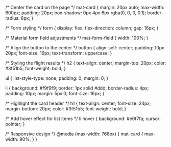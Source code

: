 /* Center the card on the page */
mat-card {
  margin: 20px auto;
  max-width: 600px;
  padding: 20px;
  box-shadow: 0px 4px 6px rgba(0, 0, 0, 0.1);
  border-radius: 8px;
}

/* Form styling */
form {
  display: flex;
  flex-direction: column;
  gap: 16px;
}

/* Material form field adjustments */
mat-form-field {
  width: 100%;
}

/* Align the button to the center */
button {
  align-self: center;
  padding: 10px 20px;
  font-size: 16px;
  text-transform: uppercase;
}

/* Styling the flight results */
h2 {
  text-align: center;
  margin-top: 20px;
  color: #3f51b5;
  font-weight: bold;
}

ul {
  list-style-type: none;
  padding: 0;
  margin: 0;
}

li {
  background: #f9f9f9;
  border: 1px solid #ddd;
  border-radius: 4px;
  padding: 10px;
  margin: 5px 0;
  font-size: 16px;
}

/* Highlight the card header */
h1 {
  text-align: center;
  font-size: 24px;
  margin-bottom: 20px;
  color: #3f51b5;
  font-weight: bold;
}

/* Add hover effect for list items */
li:hover {
  background: #e0f7fa;
  cursor: pointer;
}

/* Responsive design */
@media (max-width: 768px) {
  mat-card {
    max-width: 90%;
  }
}